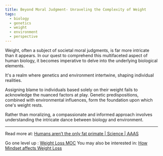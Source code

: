 ```yaml
---
title: Beyond Moral Judgment- Unraveling the Complexity of Weight
tags:
  - biology
  - genetics
  - weight
  - environment
  - perspective
---
```


Weight, often a subject of societal moral judgments, is far more intricate than it appears. In our quest to comprehend this multifaceted aspect of human biology, it becomes imperative to delve into the underlying biological elements. 

It's a realm where genetics and environment intertwine, shaping individual realities.

Assigning blame to individuals based solely on their weight fails to acknowledge the nuanced factors at play. Genetic predispositions, combined with environmental influences, form the foundation upon which one's weight rests. 

Rather than moralizing, a compassionate and informed approach involves understanding the intricate dance between biology and environment.

----

Read more at: [Humans aren’t the only fat primate | Science | AAAS](https://www.science.org/content/article/humans-aren-t-only-fat-primate)

Go one level up : [Weight Loss MOC](Maps/Weight%20Loss%20MOC.md)
You may also be interested in: [How Mindset affects Weight Loss](Notes/How%20Mindset%20affects%20Weight%20Loss.md)